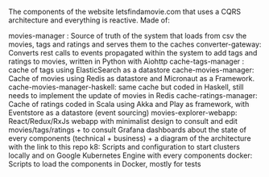 The components of the website letsfindamovie.com that uses a CQRS architecture and everything is reactive. Made of:

movies-manager : Source of truth of the system that loads from csv the movies, tags and ratings and serves them to the caches
converter-gateway: Converts rest calls to events propagated within the system to add tags and ratings to movies, written in Python with Aiohttp
cache-tags-manager : cache of tags using ElasticSearch as a datastore
cache-movies-manager: Cache of movies using Redis as datastore and Micronaut as a Framework.
cache-movies-manager-haskell: same cache but coded in Haskell, still needs to implement the update of movies in Redis
cache-ratings-manager: Cache of ratings coded in Scala using Akka and Play as framework, with Eventstore as a datastore (event sourcing)
movies-explorer-webapp: React/Redux/RxJs webapp with minimalist design to consult and edit movies/tags/ratings + to consult Grafana dashboards about the state of        every components (technical + business) + a diagram of the architecture with the link to this repo
k8: Scripts and configuration to start clusters locally and on Google Kubernetes Engine with every components
docker: Scripts to load the components in Docker, mostly for tests
    
